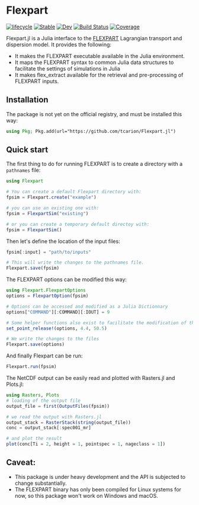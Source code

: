 # Flexpart

[![lifecycle](https://www.repostatus.org/badges/latest/wip.svg)](https://www.repostatus.org/#wip)
[![Stable](https://img.shields.io/badge/docs-stable-blue.svg)](https://tcarion.github.io/Flexpart.jl/stable/)
[![Dev](https://img.shields.io/badge/docs-dev-blue.svg)](https://tcarion.github.io/Flexpart.jl/dev/)
[![Build Status](https://github.com/tcarion/Flexpart.jl/actions/workflows/CI.yml/badge.svg?branch=main)](https://github.com/tcarion/Flexpart.jl/actions/workflows/CI.yml?query=branch%3Amain)
[![Coverage](https://codecov.io/gh/tcarion/Flexpart.jl/branch/main/graph/badge.svg)](https://codecov.io/gh/tcarion/Flexpart.jl)

Flexpart.jl is a Julia interface to the [FLEXPART](https://www.flexpart.eu/) Lagrangian transport and dispersion model. It provides the following:

- It makes the FLEXPART executable available in the Julia environment.
- It maps the FLEXPART syntax to common Julia data structures to facilitate the settings of simulations in Julia
- It makes flex_extract available for the retrieval and pre-processing of FLEXPART inputs.


## Installation
The package is not yet on the official registry, and must be installed this way:
```julia
using Pkg; Pkg.add(url="https://github.com/tcarion/Flexpart.jl")
```

## Quick start
The first thing to do for running FLEXPART is to create a directory with a `pathnames` file:
```julia
using Flexpart

# You can create a default Flexpart directory with:
fpsim = Flexpart.create("example")

# you can use an existing one with:
fpsim = FlexpartSim("existing")

# or you can create a temporary default directoy with:
fpsim = FlexpartSim()
```

Then let's define the location of the input files:
```julia
fpsim[:input] = "path/to/inputs"

# This will write the changes to the pathnames file.
Flexpart.save(fpsim)
```

The FLEXPART options can be modified this way:

```julia
using Flexpart.FlexpartOptions
options = FlexpartOption(fpsim)

# Options can be accessed and modified as a Julia Dictionnary
options["COMMAND"][:COMMAND][:IOUT] = 9

# Some helper functions also exist to facilitate the modification of the options
set_point_release!(options, 4.4, 50.5)

# We write the changes to the files
Flexpart.save(options)
```

And finally Flexpart can be run:
```julia
Flexpart.run(fpsim)
```

The NetCDF output can be easily read and plotted with Rasters.jl and Plots.jl:

```julia
using Rasters, Plots
# loading of the output file
output_file = first(OutputFiles(fpsim))

# we read the output with Rasters.jl
output_stack = RasterStack(string(output_file))
conc = output_stack[:spec001_mr]

# and plot the result
plot(conc[Ti = 2, height = 1, pointspec = 1, nageclass = 1])
```

## Caveat:
- This package is under heavy development and the API is subjected to change substantially.
- The FLEXPART binary has only been compiled for Linux systems for now, so this package won't work on Windows and macOS.